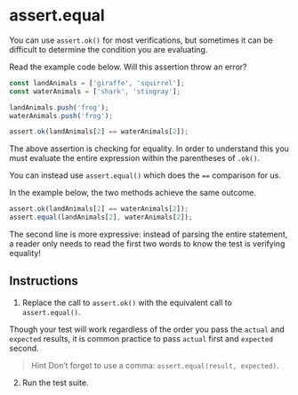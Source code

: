 # assert.equal

You can use ``assert.ok()`` for most verifications, but sometimes it can be difficult to determine the condition you are evaluating.

Read the example code below. Will this assertion throw an error?
```javascript
const landAnimals = ['giraffe', 'squirrel'];
const waterAnimals = ['shark', 'stingray'];

landAnimals.push('frog');
waterAnimals.push('frog');

assert.ok(landAnimals[2] == waterAnimals[2]);
```

The above assertion is checking for equality. In order to understand this you must evaluate the entire expression within the parentheses of ``.ok()``.

You can instead use ``assert.equal()`` which does the ``==`` comparison for us.

In the example below, the two methods achieve the same outcome.
```javascript
assert.ok(landAnimals[2] == waterAnimals[2]);
assert.equal(landAnimals[2], waterAnimals[2]);
```

The second line is more expressive: instead of parsing the entire statement, a reader only needs to read the first two words to know the test is verifying equality!

## Instructions

1. Replace the call to ``assert.ok()`` with the equivalent call to ``assert.equal()``.

Though your test will work regardless of the order you pass the ``actual`` and ``expected`` results, it is common practice to pass ``actual`` first and ``expected`` second.

> Hint
Don’t forget to use a comma: ``assert.equal(result, expected)``.

2. Run the test suite.